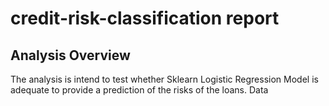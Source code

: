 # credit-risk-classification report
## Analysis Overview
The analysis is intend to test whether Sklearn Logistic Regression Model is adequate to provide a prediction of the risks of the loans.
Data
